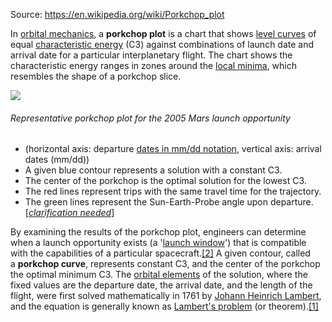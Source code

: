 Source: https://en.wikipedia.org/wiki/Porkchop_plot

In [orbital mechanics](https://en.wikipedia.org/wiki/Orbital_mechanics "Orbital mechanics"), a **porkchop plot** is a chart that shows [level curves](https://en.wikipedia.org/wiki/Level_curve "Level curve") of equal [characteristic energy](https://en.wikipedia.org/wiki/Characteristic_energy "Characteristic energy") (C3) against combinations of launch date and arrival date for a particular interplanetary flight. The chart shows the characteristic energy ranges in zones around the [local minima](https://en.wikipedia.org/wiki/Local_minima "Local minima"), which resembles the shape of a porkchop slice.

[![](https://upload.wikimedia.org/wikipedia/en/thumb/7/70/Porkchop_plot.gif/400px-Porkchop_plot.gif)](https://en.wikipedia.org/wiki/File:Porkchop_plot.gif)
###### Representative porkchop plot for the 2005 Mars launch opportunity
- (horizontal axis: departure [dates in mm/dd notation](https://en.wikipedia.org/wiki/Date_and_time_notation_in_the_United_States "Date and time notation in the United States"), vertical axis: arrival dates (mm/dd))
- A given blue contour represents a solution with a constant C3.
- The center of the porkchop is the optimal solution for the lowest C3.
- The red lines represent trips with the same travel time for the trajectory.
- The green lines represent the Sun-Earth-Probe angle upon departure.[_[clarification needed](https://en.wikipedia.org/wiki/Wikipedia:Please_clarify "Wikipedia:Please clarify")_]



By examining the results of the porkchop plot, engineers can determine when a launch opportunity exists (a '[launch window](https://en.wikipedia.org/wiki/Launch_window "Launch window")') that is compatible with the capabilities of a particular spacecraft.[[2]](https://en.wikipedia.org/wiki/Porkchop_plot#cite_note-2) A given contour, called a **porkchop curve**, represents constant C3, and the center of the porkchop the optimal minimum C3. The [orbital elements](https://en.wikipedia.org/wiki/Orbital_elements "Orbital elements") of the solution, where the fixed values are the departure date, the arrival date, and the length of the flight, were first solved mathematically in 1761 by [Johann Heinrich Lambert](https://en.wikipedia.org/wiki/Johann_Heinrich_Lambert "Johann Heinrich Lambert"), and the equation is generally known as [Lambert's problem](https://en.wikipedia.org/wiki/Lambert%27s_problem "Lambert's problem") (or theorem).[[1]](https://en.wikipedia.org/wiki/Porkchop_plot#cite_note-Goldman-1)
